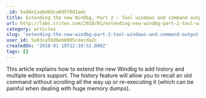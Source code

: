 ```yaml
---
_id: 5a88e1aabd6dca0d5f0d1adc
title: Extending the new WinDbg, Part 2 – Tool windows and command output
url: http://labs.criteo.com/2018/01/extending-new-windbg-part-2-tool-windows-command-output/
category: articles
slug: 'extending-the-new-windbg-part-2-tool-windows-and-command-output'
user_id: 5a83ce59d6eb0005c4ecda2c
createdOn: '2018-01-19T12:19:52.000Z'
tags: []
---
```


This article explains how to extend the new Windbg to add history and multiple editors support. The history feature will allow you to recall an old command without scrolling all the way up or re-executing it (which can be painful when dealing with huge memory dumps).


